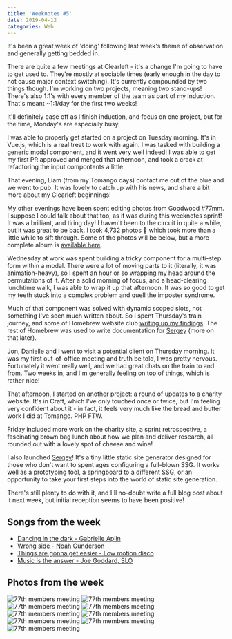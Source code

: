 ```yaml
---
title: 'Weeknotes #5'
date: 2019-04-12
categories: Web
---
```


It's been a great week of 'doing' following last week's theme of observation and generally getting bedded in.

There are quite a few meetings at Clearleft - it's a change I'm going to have to get used to. They're mostly at sociable times (early enough in the day to not cause major context switching). It's currently compounded by two things though. I'm working on two projects, meaning two stand-ups! There's also 1:1's with every member of the team as part of my induction. That's meant ~1:1/day for the first two weeks!

It'll definitely ease off as I finish induction, and focus on one project, but for the time, Monday's are especially busy.

I was able to properly get started on a project on Tuesday morning. It's in Vue.js, which is a real treat to work with again. I was tasked with building a generic modal component, and it went very well indeed! I was able to get my first PR approved and merged that afternoon, and took a crack at refactoring the input compontents a little.

That evening, Liam (from my Tomango days) contact me out of the blue and we went to pub. It was lovely to catch up with his news, and share a bit more about my Clearleft beginnings!

My other evenings have been spent editing photos from Goodwood #77mm. I suppose I could talk about that too, as it was during this weeknotes sprint! It was a brilliant, and tiring day! I haven't been to the circuit in quite a while, but it was great to be back. I took 4,732 photos 😬 which took more than a little while to sift through. Some of the photos will be below, but a more complete album is [available here](https://photography.trysmudford.com/gallery/goodwood-77th-members-meeting/).

Wednesday at work was spent building a tricky component for a multi-step form within a modal. There were a lot of moving parts to it (literally, it was animation-heavy), so I spent an hour or so wrapping my head around the permutations of it. After a solid morning of focus, and a head-clearing lunchtime walk, I was able to wrap it up that afternoon. It was so good to get my teeth stuck into a complex problem and quell the imposter syndrome.

Much of that component was solved with dynamic scoped slots, not something I've seen much written about. So I spent Thursday's train journey, and some of Homebrew website club [writing up my findings](/blog/dynamic-scoped-slots-in-vue-js/). The rest of Homebrew was used to write documentation for [Sergey](https://sergey.trysmudford.com/) (more on that later).

Jon, Danielle and I went to visit a potential client on Thursday morning. It was my first out-of-office meeting and truth be told, I was pretty nervous. Fortunately it went really well, and we had great chats on the train to and from. Two weeks in, and I'm generally feeling on top of things, which is rather nice!

That afternoon, I started on another project: a round of updates to a charity website. It's in Craft, which I've only touched once or twice, but I'm feeling very confident about it - in fact, it feels very much like the bread and butter work I did at Tomango. PHP FTW.

Friday included more work on the charity site, a sprint retrospective, a fascinating brown bag lunch about how we plan and deliver research, all rounded out with a lovely spot of cheese and wine!

I also launched [Sergey](https://sergey.trysmudford.com)! It's a tiny little static site generator designed for those who don't want to spent ages configuring a full-blown SSG. It works well as a prototyping tool, a springboard to a different SSG, or an opportunity to take your first steps into the world of static site generation.

There's still plenty to do with it, and I'll no-doubt write a full blog post about it next week, but initial reception seems to have been positive!

## Songs from the week

- [Dancing in the dark - Gabrielle Aplin](https://open.spotify.com/track/32Hf2LZwF479f8mWhTgkyY)
- [Wrong side - Noah Gunderson](https://open.spotify.com/track/0vM54PL6yhlDW6um2B2Pzd)
- [Things are gonna get easier - Low motion disco](https://open.spotify.com/track/5PjwpUcHx1zvnMDmQHhFU4)
- [Music is the answer - Joe Goddard, SLO](https://open.spotify.com/track/4Gyx7Nq6WySuaY6aE8aT8t)

## Photos from the week

![77th members meeting](/images/blog/weeknotes-5-0.jpg)
![77th members meeting](/images/blog/weeknotes-5-1.jpg)
![77th members meeting](/images/blog/weeknotes-5-2.jpg)
![77th members meeting](/images/blog/weeknotes-5-3.jpg)
![77th members meeting](/images/blog/weeknotes-5-3.5.jpg)
![77th members meeting](/images/blog/weeknotes-5-4.jpg)
![77th members meeting](/images/blog/weeknotes-5-5.jpg)
![77th members meeting](/images/blog/weeknotes-5-6.jpg)
![77th members meeting](/images/blog/weeknotes-5-7.jpg)
